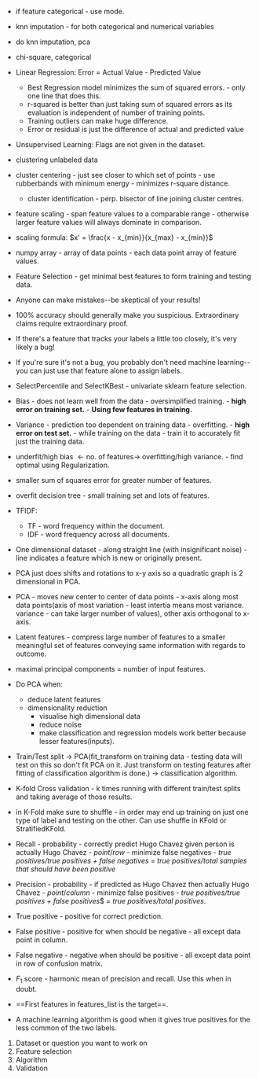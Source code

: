 
- if feature categorical - use mode.
- knn imputation - for both categorical and numerical variables

- do knn imputation, pca

- chi-square, categorical

- Linear Regression: Error = Actual Value - Predicted Value
	- Best Regression model minimizes the sum of squared errors. - only one line that does this.
	- r-squared is better than just taking sum of squared errors as its evaluation is independent of number of training points.
	- Training outliers can make huge difference.
	- Error or residual is just the difference of actual and predicted value

- Unsupervised Learning: Flags are not given in the dataset.

- clustering unlabeled data
- cluster centering - just see closer to which set of points - use rubberbands with minimum energy - minimizes r-square distance.
	- cluster identification - perp. bisector of line joining cluster centres.

- feature scaling - span feature values to a comparable range - otherwise larger feature values will always dominate in comparison.
- scaling formula: $x' = \frac{x - x_{min}}{x_{max} - x_{min}}$
- numpy array - array of data points - each data point array of feature values.

- Feature Selection - get minimal best features to form training and testing data.
- Anyone can make mistakes--be skeptical of your results!
- 100% accuracy should generally make you suspicious. Extraordinary claims require extraordinary proof.
- If there's a feature that tracks your labels a little too closely, it's very likely a bug!
- If you're sure it's not a bug, you probably don't need machine learning--you can just use that feature alone to assign labels.
- SelectPercentile and SelectKBest - univariate sklearn feature selection.


- Bias - does not learn well from the data - oversimplified training. - **high error on training set.** - **Using few features in training.**
- Variance - prediction too dependent on training data - overfitting. - **high error on test set.** - while training on the data - train it to accurately fit just the training data.

- underfit/high bias $\leftarrow \text{{no. of features}} \rightarrow$ overfitting/high variance. - find optimal using Regularization.

- smaller sum of squares error for greater number of features.
- overfit decision tree - small training set and lots of features.

- TFIDF:
	- TF - word frequency within the document.
	- IDF - word frequency across all documents.

- One dimensional dataset - along straight line (with insignificant noise) - line indicates a feature which is new or originally present.
- PCA just does shifts and rotations to x-y axis so a quadratic graph is 2 dimensional in PCA.
- PCA - moves new center to center of data points - x-axis along most data points(axis of most variation - least intertia means most variance. variance - can take larger number of values), other axis orthogonal to x-axis.
- Latent features - compress large number of features to a smaller meaningful set of features conveying same information with regards to outcome.
- maximal principal components = number of input features.
- Do PCA when:
	- deduce latent features
	- dimensionality reduction
		- visualise high dimensional data
		- reduce noise
		- make classification and regression models work better because lesser features(inputs).
- Train/Test split -> PCA(fit_transform on training data - testing data will test on this so don't fit PCA on it. Just transform on testing features after fitting of classification algorithm is done.) -> classification algorithm.
- K-fold Cross validation - k times running with different train/test splits and taking average of those results.
- in K-Fold make sure to shuffle - in order may end up training on just one type of label and testing on the other. Can use shuffle in KFold or StratifiedKFold.

- Recall - probability - correctly predict Hugo Chavez given person is actually Hugo Chavez - $point/row$  - minimize false negatives - $\textit{true positives/true positives + false negatives}$ = $\textit{true positives/total samples that should have been positive}$
- Precision - probability - if predicted as Hugo Chavez then actually Hugo Chavez - $point/column$ - minimize false positives - $\textit{true positives/true positives + false positives}$$ = $\textit{true positives/total positives}$.
- True positive - positive for correct prediction.
- False positive - positive for when should be negative - all except data point in column.
- False negative - negative when should be positive - all except data point in row of confusion matrix.

- $F_1$ score - harmonic mean of precision and recall. Use this when in doubt.

- ==First features in features_list is the target==.

- A machine learning algorithm is good when it gives true positives for the less common of the two labels.

1. Dataset or question you want to work on
2. Feature selection
3. Algorithm
4. Validation